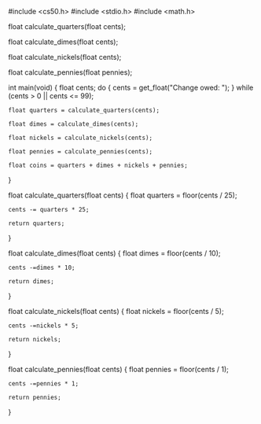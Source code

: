 #include <cs50.h>
#include <stdio.h>
#include <math.h>

float calculate_quarters(float cents);

float calculate_dimes(float cents);

float calculate_nickels(float cents);

float calculate_pennies(float pennies);

int main(void)
{
    float cents;
    do
    {
        cents = get_float("Change owed: ");
    }
    while (cents > 0 || cents <= 99);

    float quarters = calculate_quarters(cents);

    float dimes = calculate_dimes(cents);

    float nickels = calculate_nickels(cents);

    float pennies = calculate_pennies(cents);

    float coins = quarters + dimes + nickels + pennies;
}













float calculate_quarters(float cents)
{
    float quarters = floor(cents / 25);

    cents -= quarters * 25;

    return quarters;
}

float calculate_dimes(float cents)
{
    float dimes = floor(cents / 10);

    cents -=dimes * 10;

    return dimes;
}

float calculate_nickels(float cents)
{
    float nickels = floor(cents / 5);

    cents -=nickels * 5;

    return nickels;
}

float calculate_pennies(float cents)
{
    float pennies = floor(cents / 1);

    cents -=pennies * 1;

    return pennies;
}
